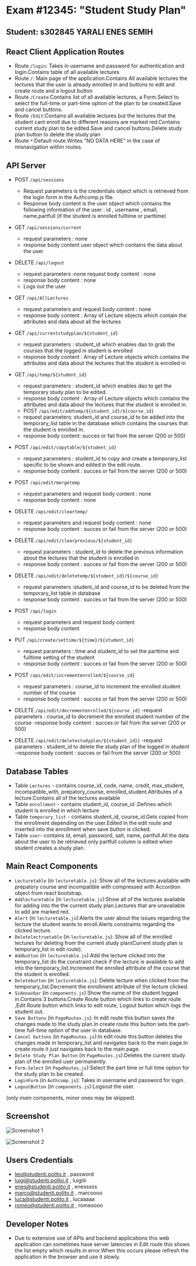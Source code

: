 # Exam #12345: "Student Study Plan"
## Student: s302845 YARALI ENES SEMIH 

## React Client Application Routes

- Route `/login`: Takes in username and password for authentication and login.Contains table of all available lectures 
- Route `/`: Main page of the application.Contains All available lectures the lectures that the user is already enrolled in and buttons to edit and create route and a logout button
- Route `/Create`:Contains list of all available lectures, a Form.Select to select the full-time or part-time option of the plan to be created.Save and cancel buttons.
- Route `/Edit`:Contains all available lectures but the lectures that the student cant enroll due to different reasons are marked red.Contains current study plan to be edited.Save and cancel buttons.Delete study plan button to delete the study plan
- Route `*`:Default route.Writes "NO DATA HERE" in the case of misnavigation within routes.



## API Server

- POST `/api/sessions`
  - Request parameters is the credentials object which is retrieved from the login form in the Authcomp.js file.
  - Response body content is the user object which contains the following information of the user : id , username , email, name,partfull (if the student is enrolled fulltime or parttime) 
- GET `/api/sessions/current`
  - request parameters : none 
  - response body content user object which contains the data about the user
- DELETE `/api/logout`
  - request parameters :none request body content : none
  - response body content : none 
  - Logs out the user 

- GET `/api/AllLectures`
  - request parameters and request body content : none
  - response body content : Array of Lecture objects which contain the attributes and data about all the lectures
- GET `/api/currentstudyplan/${student_id}`
  - request parameters : student_id which enables dao to grab the courses that the logged in student is enrolled 
  - response body content : Array of Lecture objects which contains the attributes and data about the lectures that the student is enrolled in
- GET `/api/temp/${student_id}`
  - request parameters : student_id which enables dao to get the temporary study plan to be edited.
  - response body content : Array of Lecture objects which contains the attributes and data about the lectures that the student is enrolled in.
  - POST `/api/edit/addtemp/${student_id}/${course_id}`
  - request parameters: student_id and course_id to be added into the temporary_list table in the database which contains the courses that the student is enrolled in.
  - response body content: succes or fail from the server (200 or 500)
- POST `/api/edit/copytable/${student_id}`
  - request parameters : student_id to copy and create a temporary_list specific to be shown and edited in the edit route.
  - response body content : succes or fail from the server (200 or 500)
- POST `/api/edit/mergetemp`
  - request parameters and request body content : none 
  - response body content : none
- DELETE `/api/edit/cleartemp/`
  - request parameters and request body content : none 
  - response body content : succes or fail from the server (200 or 500)
- DELETE `/api/edit/clearprevious/${student_id}`
  - request parameters : student_id to delete the previous information about the lectures that the student is enrolled in
  - response body content : succes or fail from the server (200 or 500)
- DELETE `/api/edit/deletetemp/${student_id}/${course_id}`
  - request parameters :student_id and course_id to be deleted from the temporary_list table in database
  - response body content : succes or fail from the server (200 or 500)
- POST `/api/login`
  - request parameters and request body content
  - response body content
- PUT `/api/create/settime/${time}/${student_id}`
  - request parameters : time and student_id to set the parttime and fulltime setting of the student
  - response body content : succes or fail from the server (200 or 500)
- POST `/api/edit/incrementenrolled/${course_id}`
  - request parameters : course_id to increment the enrolled student number of the course 
  - response body content : succes or fail from the server (200 or 500)
- DELETE `/api/edit/decrementenrolled/${course_id}`
  -request parameters :  course_id to decrement the enrolled student number of the course 
  -response body content : succes or fail from the server (200 or 500)
- DELETE `/api/edit/deletestudyplan/${student_id}}`
  -request parameters :  student_id to delete the study plan of the logged in student 
  -response body content : succes or fail from the server (200 or 500)


## Database Tables

- Table `Lectures` - contains course_id, code, name, credit, max_student, incompatible_with, prepatory_course, enrolled_student.Attributes of a lecture.Contains all of the lectures available
- Table `enrollment` - contains student_id, course_id .Defines which student is enrolled in which lecture 
- Table `temporary_list` - contains student_id, course_id.Gets copied from the enrollment depending on the user.Edited in the edit route and inserted into the enrollment when save button is clicked.
- Table `user`- contains id, email, password, salt, name, partfull.All the data about the user to be retrieved only partfull column is edited when student creates a study plan.
## Main React Components

- `Lecturetable` (in `lecturetable.js`): Show all of the lectures available with prepatory course and incompatible with compressed with Accordion object from react bootstrap.
- `Addlecturetable` (in `lecturetable.js`):Show all of the lectures available for adding into the the current study plan.Lectures that are unavailable to add are marked red.
- `Alert` (in `lecturetable.js`):Alerts the user about the issues regarding the lecture the student wants to enroll.Alerts constraints regarding the clicked lecture.
- `Deletelectruetable` (in `lecturetable.js`): Show all of the enrolled lectures for deleting from the current study plan(Current study plan is temporary_list in edit route).
- `Addbutton` (in `lecturetable.js`):Add the lecture clicked into the temporary_list do the constraint check if the lecture is available to add into the temporary_list.Increment the enrolled attribute of the course that the student is enrolled.
- `Deletebutton` (in `lecturetable.js`): Delete lecture when clicked from the temporary_list.Decrement the enrollment attribute of the lecture clicked.
- `Sidenavbar` (in `components.js`):Show the name of the student logged in.Contains 3 buttons.Create Route button which links to create route ,Edit Route button which links to edit route, Logout button which logs the student out.
- `Save Buttons` (in `PageRoutes.js`): In edit route this button saves the changes made to the study plan.In create route this button sets the part-time full-time option of the user in database.
- `Cancel buttons` (in `PageRoutes.js`):In edit route this  button deletes the changes made in temporary_list and navigates back to the main page.In create route it just navigates back to the main  page.
- `Delete Study Plan Button` (in `PageRoutes.js`):Deletes the current study plan of the enrolled user permanently.
- `Form.Select` (in `PageRoutes.js`):Select the part time or full time option for the study plan to be created.
- `LoginForm` (in `Authcomp.js`): Takes in username and password for login.
- `LogoutButton` (in `components.js`):Logsout the user.

(only _main_ components, minor ones may be skipped)

## Screenshot

![Screenshot 1](./ss1.png)

![Screenshot 2](./ss2.png)

## Users Credentials

- leo@studenti.polito.it , password
- luigi@studenti.polito.it , luigiiii
- enes@studenti.polito.it , enesssss 
- marco@studenti.polito.it , marcoooo
- luca@studenti.polito.it , lucaaaaa
- romeo@studenti.polito.it , romeoooo

## Developer Notes 
-  Due to extensive use of APIs and backend applications this web application can sometimes have server latencies in Edit route this shows the list empty which results in error.When this occurs please refresh the application in the browser and use it slowly.